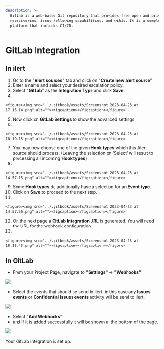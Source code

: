 ```yaml
---
description: >-
  GitLab is a web-based Git repository that provides free open and private
  repositories, issue-following capabilities, and wikis. It is a complete DevOps
  platform that includes CI/CD.
---
```


# GitLab Integration

## In ilert

1. Go to the "**Alert sources**" tab and click on "**Create new alert source**"
2. Enter a name and select your desired escalation policy.
3. Select "**GitLab**" as the **Integration Type** and click **Save**.
4.

    <figure><img src="../.gitbook/assets/Screenshot 2023-04-23 at 17.15.14.png" alt=""><figcaption></figcaption></figure>
5. Now click on **GitLab Settings** to show the advanced settings
6.

    <figure><img src="../.gitbook/assets/Screenshot 2023-04-23 at 18.19.15.png" alt=""><figcaption></figcaption></figure>
7. You may now choose one of the given **Hook types** which this Alert source should process. (Leaving the selection on 'Select' will result to processing all incoming **Hook types**)
8.

    <figure><img src="../.gitbook/assets/Screenshot 2023-04-23 at 14.57.15.png" alt=""><figcaption></figcaption></figure>
9. Some **Hook types** do additionally have a selection for an **Event type**.
10. Click on **Save** to proceed to the next step.
11.

    <figure><img src="../.gitbook/assets/Screenshot 2023-04-23 at 14.57.56.png" alt=""><figcaption></figcaption></figure>
12. On the next page a **GitLab Integration URL** is generated. You will need the URL for the webhook configuration
13.

    <figure><img src="../.gitbook/assets/Screenshot 2023-04-23 at 18.13.43.png" alt=""><figcaption></figcaption></figure>

## In GitLab

* From your Project Page, navigate to **"Settings"** -> **"Webhooks"**

![](../.gitbook/assets/gitlab\_settingswebhook.png)

* Select the events that should be send to ilert, in this case any **Issues events** or **Confidential issues events** activity will be send to ilert.

![](../.gitbook/assets/gitlab\_webhookselections.png)

* Select "**Add Webhooks**"
* and if it is added successfully it will be shown at the bottom of the page.

![](../.gitbook/assets/gitlab\_savewebhook.png)

Your GitLab integration is set up.
